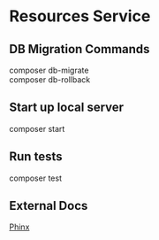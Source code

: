 # Resources Service

## DB Migration Commands
composer db-migrate\
composer db-rollback

## Start up local server
composer start

## Run tests
composer test

## External Docs
[Phinx](http://docs.phinx.org/en/latest/index.html)